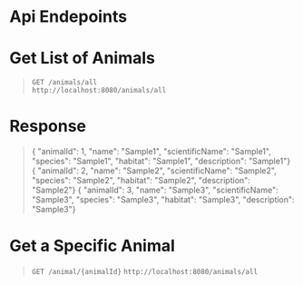 # Api Endepoints

# Get List of Animals
> `GET /animals/all` <br>
> `http://localhost:8080/animals/all`

# Response
>{ "animalId": 1, "name": "Sample1", "scientificName": "Sample1", "species": "Sample1", "habitat": "Sample1", "description": "Sample1"}
>{ "animalId": 2, "name": "Sample2", "scientificName": "Sample2", "species": "Sample2", "habitat": "Sample2", "description": "Sample2"}
>{ "animalId": 3, "name": "Sample3", "scientificName": "Sample3", "species": "Sample3", "habitat": "Sample3", "description": "Sample3"}

# Get a Specific Animal
> `GET /animal/{animalId}`
>  `http://localhost:8080/animals/all`
